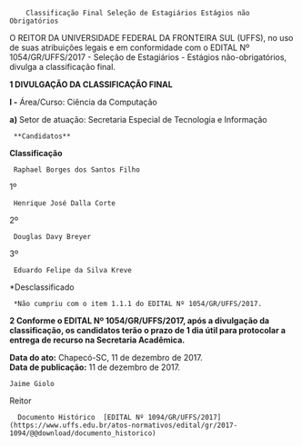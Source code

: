         Classificação Final Seleção de Estagiários Estágios não Obrigatórios  

O REITOR DA UNIVERSIDADE FEDERAL DA FRONTEIRA SUL (UFFS), no uso de suas atribuições legais e em conformidade com o EDITAL Nº 1054/GR/UFFS/2017 - Seleção de Estagiários - Estágios não-obrigatórios, divulga a classificação final.

  **1 DIVULGAÇÃO DA CLASSIFICAÇÃO FINAL**

 **I -** Área/Curso: Ciência da Computação

 **a)** Setor de atuação: Secretaria Especial de Tecnologia e Informação

     **Candidatos**

   **Classificação**

     Raphael Borges dos Santos Filho

   1º

     Henrique José Dalla Corte

   2º

     Douglas Davy Breyer

   3º

     Eduardo Felipe da Silva Kreve

   *Desclassificado

     *Não cumpriu com o item 1.1.1 do EDITAL Nº 1054/GR/UFFS/2017.

  **2 Conforme o EDITAL Nº 1054/GR/UFFS/2017, após a divulgação da classificação, os candidatos terão o prazo de 1 dia útil para protocolar a entrega de recurso na Secretaria Acadêmica.**

   **Data do ato:** Chapecó-SC, 11 de dezembro de 2017.   
 **Data de publicação:**  11 de dezembro de 2017. 

    Jaime Giolo   
 Reitor 

      Documento Histórico  [EDITAL Nº 1094/GR/UFFS/2017](https://www.uffs.edu.br/atos-normativos/edital/gr/2017-1094/@@download/documento_historico)     
      